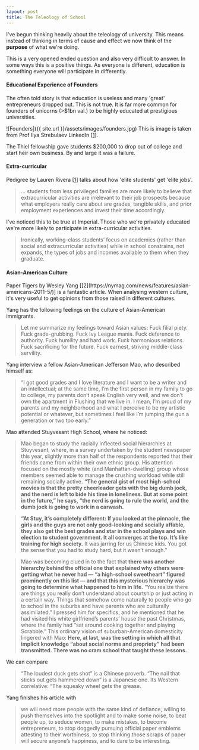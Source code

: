 ```yaml
---
layout: post
title: The Teleology of School
---
```

I've begun thinking heavily about the teleology of university. This means instead of thinking in terms of cause and effect we now think of the **purpose** of what we're doing.

This is a very opened ended question and also very difficult to answer. In some ways this is a positive things. As everyone is different, education is something everyone will participate in differently.

<h4>Educational Experience of Founders</h4>

The often told story is that education is useless and many 'great' entrepreneurs dropped out. This is not true. It is far more common for founders of unicorns (>$1bn val.) to be highly educated at prestigious universities.

![Founders]({{ site.url }}/assets/images/founders.jpg)
This is image is taken from Prof Ilya Strebulaev LinkedIn [[1](https://www.linkedin.com/posts/ilyavcandpe_unicorns-venturecapital-startups-activity-6874740268470554624-IEhP)].

The Thiel fellowship gave students $200,000 to drop out of college and start heir own business. By and large it was a failure.

<h4>Extra-curricular</h4>

Pedigree by Lauren Rivera [[1](https://www.amazon.co.uk/dp/B0175F6HQ8)] talks about how 'elite students' get 'elite jobs'.

>... students from less privileged families are more likely to believe that extracurricular activities are irrelevant to their job prospects because what employers really care about are grades, tangible skills, and prior employment experiences and invest their time accordingly.

I've noticed this to be true at Imperial. Those who we're privately educated we're more likely to participate in extra-curricular activities.

>Ironically, working-class students’ focus on academics (rather than social and extracurricular activities) while in school constrains, not expands, the types of jobs and incomes available to them when they graduate.

<h4>Asian-American Culture</h4>
Paper Tigers by Wesley Yang [[2](https://nymag.com/news/features/asian-americans-2011-5/)] is a fantastic article. When analysing western culture, it's very useful to get opinions from those raised in different cultures.

Yang has the following feelings on the culture of Asian-American immigrants.

>Let me summarize my feelings toward Asian values: Fuck filial piety. Fuck grade-grubbing. Fuck Ivy League mania. Fuck deference to authority. Fuck humility and hard work. Fuck harmonious relations. Fuck sacrificing for the future. Fuck earnest, striving middle-class servility.

Yang interview a fellow Asian-American Jefferson Mao, who described himself as:

>“I got good grades and I love literature and I want to be a writer and an intellectual; at the same time, I’m the first person in my family to go to college, my parents don’t speak English very well, and we don’t own the apartment in Flushing that we live in. I mean, I’m proud of my parents and my neighborhood and what I perceive to be my artistic potential or whatever, but sometimes I feel like I’m jumping the gun a generation or two too early.”

Mao attended Stuyvesant High School, where he noticed:

>Mao began to study the racially inflected social hierarchies at Stuyvesant, where, in a survey undertaken by the student newspaper this year, slightly more than half of the respondents reported that their friends came from within their own ethnic group. His attention focused on the mostly white (and Manhattan-dwelling) group whose members seemed able to manage the crushing workload while still remaining socially active. **“The general gist of most high-school movies is that the pretty cheerleader gets with the big dumb jock, and the nerd is left to bide his time in loneliness. But at some point in the future,” he says, “the nerd is going to rule the world, and the dumb jock is going to work in a carwash.**

>**“At Stuy, it’s completely different: If you looked at the pinnacle, the girls and the guys are not only good-looking and socially affable, they also get the best grades and star in the school plays and win election to student government. It all converges at the top. It’s like training for high society.** It was jarring for us Chinese kids. You got the sense that you had to study hard, but it wasn’t enough.”

>Mao was becoming clued in to the fact that **there was another hierarchy behind the official one that explained why others were getting what he never had — “a high-school sweetheart” figured prominently on this list — and that this mysterious hierarchy was going to determine what happened to him in life.** “You realize there are things you really don’t understand about courtship or just acting in a certain way. Things that somehow come naturally to people who go to school in the suburbs and have parents who are culturally assimilated.” I pressed him for specifics, and he mentioned that he had visited his white girlfriend’s parents’ house the past Christmas, where the family had “sat around cooking together and playing Scrabble.” This ordinary vision of suburban-American domesticity lingered with Mao: **Here, at last, was the setting in which all that implicit knowledge “about social norms and propriety” had been transmitted. There was no cram school that taught these lessons.**

We can compare

>“The loudest duck gets shot” is a Chinese proverb. “The nail that sticks out gets hammered down” is a Japanese one. Its Western correlative: “The squeaky wheel gets the grease.

Yang finishes his article with

>we will need more people with the same kind of defiance, willing to push themselves into the spotlight and to make some noise, to beat people up, to seduce women, to make mistakes, to become entrepreneurs, to stop doggedly pursuing official paper emblems attesting to their worthiness, to stop thinking those scraps of paper will secure anyone’s happiness, and to dare to be interesting.
